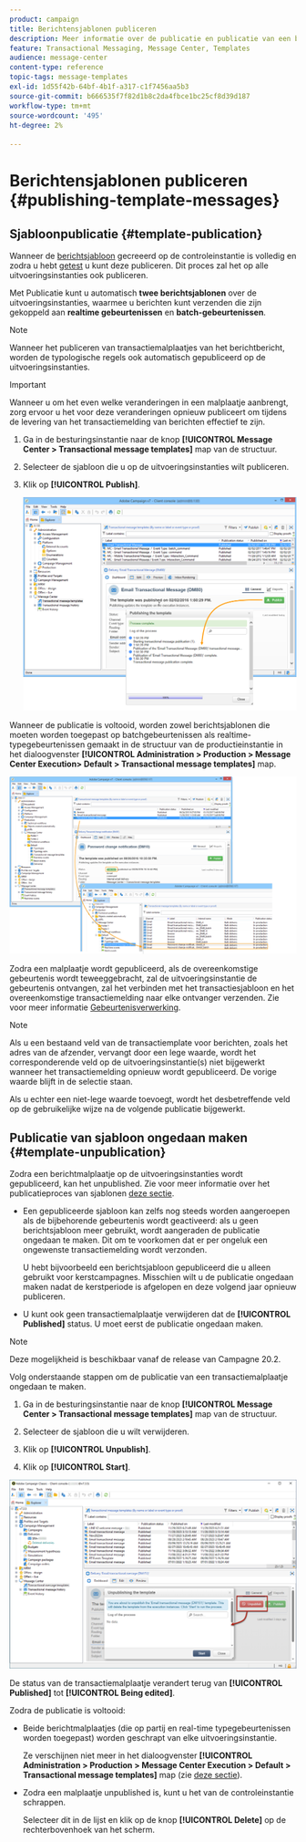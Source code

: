 ```yaml
---
product: campaign
title: Berichtensjablonen publiceren
description: Meer informatie over de publicatie en publicatie van een berichtsjabloon in Adobe Campaign Classic
feature: Transactional Messaging, Message Center, Templates
audience: message-center
content-type: reference
topic-tags: message-templates
exl-id: 1d55f42b-64bf-4b1f-a317-c1f7456aa5b3
source-git-commit: b666535f7f82d1b8c2da4fbce1bc25cf8d39d187
workflow-type: tm+mt
source-wordcount: '495'
ht-degree: 2%

---
```


# Berichtensjablonen publiceren {#publishing-template-messages}



## Sjabloonpublicatie {#template-publication}

Wanneer de [berichtsjabloon](../../message-center/using/creating-the-message-template.md) gecreeerd op de controleinstantie is volledig en zodra u hebt [getest](../../message-center/using/testing-message-templates.md) u kunt deze publiceren. Dit proces zal het op alle uitvoeringsinstanties ook publiceren.

Met Publicatie kunt u automatisch **twee berichtsjablonen** over de uitvoeringsinstanties, waarmee u berichten kunt verzenden die zijn gekoppeld aan **realtime gebeurtenissen** en **batch-gebeurtenissen**.

>[!NOTE]
>
>Wanneer het publiceren van transactiemalplaatjes van het berichtbericht, worden de typologische regels ook automatisch gepubliceerd op de uitvoeringsinstanties.

>[!IMPORTANT]
>
>Wanneer u om het even welke veranderingen in een malplaatje aanbrengt, zorg ervoor u het voor deze veranderingen opnieuw publiceert om tijdens de levering van het transactiemelding van berichten effectief te zijn.

1. Ga in de besturingsinstantie naar de knop **[!UICONTROL Message Center > Transactional message templates]** map van de structuur.
1. Selecteer de sjabloon die u op de uitvoeringsinstanties wilt publiceren.
1. Klik op **[!UICONTROL Publish]**.

   ![](assets/messagecenter_publish_model_008.png)

Wanneer de publicatie is voltooid, worden zowel berichtsjablonen die moeten worden toegepast op batchgebeurtenissen als realtime-typegebeurtenissen gemaakt in de structuur van de productieinstantie in het dialoogvenster **[!UICONTROL Administration > Production > Message Center Execution> Default > Transactional message templates]** map.

![](assets/messagecenter_deployed_model_001.png)

Zodra een malplaatje wordt gepubliceerd, als de overeenkomstige gebeurtenis wordt teweeggebracht, zal de uitvoeringsinstantie de gebeurtenis ontvangen, zal het verbinden met het transactiesjabloon en het overeenkomstige transactiemelding naar elke ontvanger verzenden. Zie voor meer informatie [Gebeurtenisverwerking](../../message-center/using/about-event-processing.md).

>[!NOTE]
>
>Als u een bestaand veld van de transactiemplate voor berichten, zoals het adres van de afzender, vervangt door een lege waarde, wordt het corresponderende veld op de uitvoeringsinstantie(s) niet bijgewerkt wanneer het transactiemelding opnieuw wordt gepubliceerd. De vorige waarde blijft in de selectie staan.
>
>Als u echter een niet-lege waarde toevoegt, wordt het desbetreffende veld op de gebruikelijke wijze na de volgende publicatie bijgewerkt.

## Publicatie van sjabloon ongedaan maken {#template-unpublication}

Zodra een berichtmalplaatje op de uitvoeringsinstanties wordt gepubliceerd, kan het unpublished. Zie voor meer informatie over het publicatieproces van sjablonen [deze sectie](#template-publication).

* Een gepubliceerde sjabloon kan zelfs nog steeds worden aangeroepen als de bijbehorende gebeurtenis wordt geactiveerd: als u geen berichtsjabloon meer gebruikt, wordt aangeraden de publicatie ongedaan te maken. Dit om te voorkomen dat er per ongeluk een ongewenste transactiemelding wordt verzonden.

  U hebt bijvoorbeeld een berichtsjabloon gepubliceerd die u alleen gebruikt voor kerstcampagnes. Misschien wilt u de publicatie ongedaan maken nadat de kerstperiode is afgelopen en deze volgend jaar opnieuw publiceren.

* U kunt ook geen transactiemalplaatje verwijderen dat de **[!UICONTROL Published]** status. U moet eerst de publicatie ongedaan maken.

>[!NOTE]
>
>Deze mogelijkheid is beschikbaar vanaf de release van Campagne 20.2.

Volg onderstaande stappen om de publicatie van een transactiemalplaatje ongedaan te maken.

1. Ga in de besturingsinstantie naar de knop **[!UICONTROL Message Center > Transactional message templates]** map van de structuur.
1. Selecteer de sjabloon die u wilt verwijderen.
1. Klik op **[!UICONTROL Unpublish]**.

   <!--1. Fill in the **[!UICONTROL Log of the process]** field.-->

1. Klik op **[!UICONTROL Start]**.

![](assets/message-center-unpublish.png)

De status van de transactiemalplaatje verandert terug van **[!UICONTROL Published]** tot **[!UICONTROL Being edited]**.

Zodra de publicatie is voltooid:

* Beide berichtmalplaatjes (die op partij en real-time typegebeurtenissen worden toegepast) worden geschrapt van elke uitvoeringsinstantie.

  Ze verschijnen niet meer in het dialoogvenster **[!UICONTROL Administration > Production > Message Center Execution > Default > Transactional message templates]** map (zie [deze sectie](#template-publication)).

* Zodra een malplaatje unpublished is, kunt u het van de controleinstantie schrappen.

  Selecteer dit in de lijst en klik op de knop **[!UICONTROL Delete]** op de rechterbovenhoek van het scherm.
